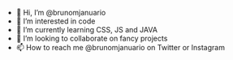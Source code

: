 - 👋 Hi, I’m @brunomjanuario
- 👀 I’m interested in code
- 🌱 I’m currently learning CSS, JS and JAVA
- 💞️ I’m looking to collaborate on fancy projects
- 📫 How to reach me @brunomjanuario on Twitter or Instagram

<!---
brunomjanuario/brunomjanuario is a ✨ special ✨ repository because its `README.md` (this file) appears on your GitHub profile.
You can click the Preview link to take a look at your changes.
--->
